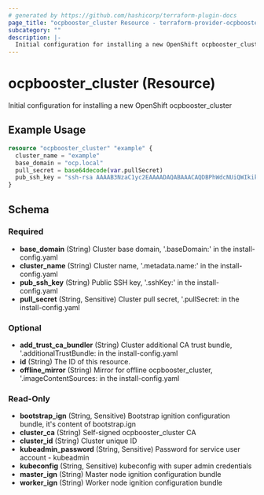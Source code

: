 ```yaml
---
# generated by https://github.com/hashicorp/terraform-plugin-docs
page_title: "ocpbooster_cluster Resource - terraform-provider-ocpbooster"
subcategory: ""
description: |-
  Initial configuration for installing a new OpenShift ocpbooster_cluster
---
```


# ocpbooster_cluster (Resource)

Initial configuration for installing a new OpenShift ocpbooster_cluster

## Example Usage

```terraform
resource "ocpbooster_cluster" "example" {
  cluster_name = "example"
  base_domain = "ocp.local"
  pull_secret = base64decode(var.pullSecret)
  pub_ssh_key = "ssh-rsa AAAAB3NzaC1yc2EAAAADAQABAAACAQDBPhWdcNUiQWIkikLU1DkL...."
}
```

<!-- schema generated by tfplugindocs -->
## Schema

### Required

- **base_domain** (String) Cluster base domain, '.baseDomain:' in the install-config.yaml
- **cluster_name** (String) Cluster name, '.metadata.name:' in the install-config.yaml
- **pub_ssh_key** (String) Public SSH key, '.sshKey:' in the install-config.yaml
- **pull_secret** (String, Sensitive) Cluster pull secret, '.pullSecret: in the install-config.yaml

### Optional

- **add_trust_ca_bundler** (String) Cluster additional CA trust bundle, '.additionalTrustBundle: in the install-config.yaml
- **id** (String) The ID of this resource.
- **offline_mirror** (String) Mirror for offline ocpbooster_cluster, '.imageContentSources: in the install-config.yaml

### Read-Only

- **bootstrap_ign** (String, Sensitive) Bootstrap ignition configuration bundle, it's content of bootstrap.ign
- **cluster_ca** (String) Self-signed ocpbooster_cluster CA
- **cluster_id** (String) Cluster unique ID
- **kubeadmin_password** (String, Sensitive) Password for service user account - kubeadmin
- **kubeconfig** (String, Sensitive) kubeconfig with super admin credentials
- **master_ign** (String) Master node ignition configuration bundle
- **worker_ign** (String) Worker node ignition configuration bundle


